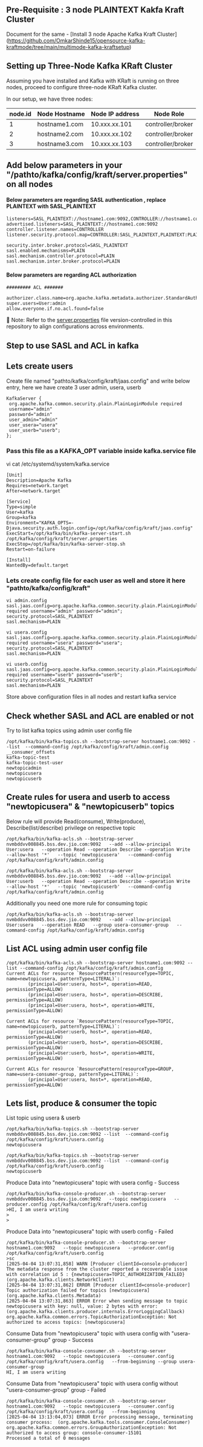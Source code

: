 ## Pre-Requisite : 3 node PLAINTEXT Kakfa Kraft Cluster

Document for the same - [Install 3 node Apache Kafka Kraft Cluster] (https://github.com/OmkarShinde15/opensource-kafka-kraftmode/tree/main/multimode-kafka-kraftsetup)


## Setting up Three-Node Kafka KRaft Cluster

Assuming you have installed and Kafka with KRaft is running on three nodes, proceed to configure three-node KRaft Kafka cluster.

In our setup, we have three nodes:

| node.id | Node Hostname                | Node IP address | Node Role         |
|---------|------------------------------|------------------|--------------------|
| 1       | hostname1.com | 10.xxx.xx.101   | controller/broker |
| 2       | hostname2.com | 10.xxx.xx.102   | controller/broker |
| 3       | hostname3.com | 10.xxx.xx.103   | controller/broker |


## Add below parameters in your "/pathto/kafka/config/kraft/server.properties" on all nodes

#### Below parameters are regarding SASL authentication , replace PLAINTEXT with SASL_PLAINTEXT

```
listeners=SASL_PLAINTEXT://hostname1.com:9092,CONTROLLER://hostname1.com:9093
advertised.listeners=SASL_PLAINTEXT://hostname1.com:9092
controller.listener.names=CONTROLLER
listener.security.protocol.map=CONTROLLER:SASL_PLAINTEXT,PLAINTEXT:PLAINTEXT,SSL:SSL,SASL_PLAINTEXT:SASL_PLAINTEXT,SASL_SSL:SASL_SSL

security.inter.broker.protocol=SASL_PLAINTEXT
sasl.enabled.mechanisms=PLAIN
sasl.mechanism.controller.protocol=PLAIN
sasl.mechanism.inter.broker.protocol=PLAIN
```

#### Below parameters are regarding ACL authorization


```
######### ACL #######

authorizer.class.name=org.apache.kafka.metadata.authorizer.StandardAuthorizer
super.users=User:admin
allow.everyone.if.no.acl.found=false
```

📄 Note: Refer to the [server.properties](https://github.com/OmkarShinde15/opensource-kafka-kraftmode/blob/main/multinode-kafka-kraft-sasl-plaintext-acl-setup/server.properties) file version-controlled in this repository to align configurations across environments.

## Step to use SASL and ACL in kafka

## Lets create users

Create file named "pathto/kafka/config/kraft/jaas.config" and write below entry, here we have create 3 user admin, usera, userb
```
KafkaServer {
 org.apache.kafka.common.security.plain.PlainLoginModule required
 username="admin"
 password="admin"
 user_admin="admin"
 user_usera="usera"
 user_userb="userb";
};
```

### Pass this file as a KAFKA_OPT variable inside kafka.service file

vi cat /etc/systemd/system/kafka.service
```
[Unit]
Description=Apache Kafka
Requires=network.target
After=network.target

[Service]
Type=simple
User=kafka
Group=kafka
Environment="KAFKA_OPTS=-Djava.security.auth.login.config=/opt/kafka/config/kraft/jaas.config"
ExecStart=/opt/kafka/bin/kafka-server-start.sh /opt/kafka/config/kraft/server.properties
ExecStop=/opt/kafka/bin/kafka-server-stop.sh
Restart=on-failure

[Install]
WantedBy=default.target
```


### Lets create config file for each user as well and store it here "pathto/kafka/config/kraft"

```
vi admin.config
sasl.jaas.config=org.apache.kafka.common.security.plain.PlainLoginModule required username="admin" password="admin";
security.protocol=SASL_PLAINTEXT
sasl.mechanism=PLAIN

vi usera.config
sasl.jaas.config=org.apache.kafka.common.security.plain.PlainLoginModule required username="usera" password="usera";
security.protocol=SASL_PLAINTEXT
sasl.mechanism=PLAIN

vi userb.config
sasl.jaas.config=org.apache.kafka.common.security.plain.PlainLoginModule required username="userb" password="userb";
security.protocol=SASL_PLAINTEXT
sasl.mechanism=PLAIN
```

Store above configuration files in all nodes and restart kafka service


## Check whether SASL and ACL are enabled or not

Try to list kafka topics using admin user config file
```  
/opt/kafka/bin/kafka-topics.sh --bootstrap-server hostname1.com:9092 --list  --command-config /opt/kafka/config/kraft/admin.config
__consumer_offsets
kafka-topic-test
kafka-topic-test-user
newtopicadmin
newtopicusera
newtopicuserb
```


## Create rules for usera and userb to access "newtopicusera" & "newtopicuserb" topics

Below rule will provide Read(consume), Write(produce), Describe(list/describe) privilege on respective topic

```
/opt/kafka/bin/kafka-acls.sh --bootstrap-server nvmbddvv008845.bss.dev.jio.com:9092   --add --allow-principal User:usera   --operation Read --operation Describe --operation Write   --allow-host '*'   --topic 'newtopicusera'   --command-config /opt/kafka/config/kraft/admin.config

/opt/kafka/bin/kafka-acls.sh --bootstrap-server nvmbddvv008845.bss.dev.jio.com:9092   --add --allow-principal User:userb   --operation Read --operation Describe --operation Write   --allow-host '*'   --topic 'newtopicuserb'   --command-config /opt/kafka/config/kraft/admin.config
```

Additionally you need one more rule for consuming topic

```
/opt/kafka/bin/kafka-acls.sh --bootstrap-server nvmbddvv008845.bss.dev.jio.com:9092   --add --allow-principal User:usera   --operation READ   --group usera-consumer-group   --command-config /opt/kafka/config/kraft/admin.config
```


## List ACL using admin user config file

```
/opt/kafka/bin/kafka-acls.sh --bootstrap-server hostname1.com:9092 --list --command-config /opt/kafka/config/kraft/admin.config
Current ACLs for resource `ResourcePattern(resourceType=TOPIC, name=newtopicusera, patternType=LITERAL)`:
        (principal=User:usera, host=*, operation=READ, permissionType=ALLOW)
        (principal=User:usera, host=*, operation=DESCRIBE, permissionType=ALLOW)
        (principal=User:usera, host=*, operation=WRITE, permissionType=ALLOW)

Current ACLs for resource `ResourcePattern(resourceType=TOPIC, name=newtopicuserb, patternType=LITERAL)`:
        (principal=User:userb, host=*, operation=READ, permissionType=ALLOW)
        (principal=User:userb, host=*, operation=DESCRIBE, permissionType=ALLOW)
        (principal=User:userb, host=*, operation=WRITE, permissionType=ALLOW)

Current ACLs for resource `ResourcePattern(resourceType=GROUP, name=usera-consumer-group, patternType=LITERAL)`:
        (principal=User:usera, host=*, operation=READ, permissionType=ALLOW)
```

## Lets list, produce & consumer the topic

List topic using usera & userb

```
/opt/kafka/bin/kafka-topics.sh --bootstrap-server nvmbddvv008845.bss.dev.jio.com:9092 --list  --command-config /opt/kafka/config/kraft/usera.config
newtopicusera

/opt/kafka/bin/kafka-topics.sh --bootstrap-server nvmbddvv008845.bss.dev.jio.com:9092 --list  --command-config /opt/kafka/config/kraft/userb.config
newtopicuserb
```

Produce Data into "newtopicusera" topic with usera config - Success
```
/opt/kafka/bin/kafka-console-producer.sh --bootstrap-server nvmbddvv008845.bss.dev.jio.com:9092   --topic newtopicusera   --producer.config /opt/kafka/config/kraft/usera.config
>HI, I am usera writing
>
>
```

Produce Data into "newtopicusera" topic with userb config - Failed

```
/opt/kafka/bin/kafka-console-producer.sh --bootstrap-server hostname1.com:9092   --topic newtopicusera   --producer.config /opt/kafka/config/kraft/userb.config
>sc
[2025-04-04 13:07:31,858] WARN [Producer clientId=console-producer] The metadata response from the cluster reported a recoverable issue with correlation id 5 : {newtopicusera=TOPIC_AUTHORIZATION_FAILED} (org.apache.kafka.clients.NetworkClient)
[2025-04-04 13:07:31,862] ERROR [Producer clientId=console-producer] Topic authorization failed for topics [newtopicusera] (org.apache.kafka.clients.Metadata)
[2025-04-04 13:07:31,863] ERROR Error when sending message to topic newtopicusera with key: null, value: 2 bytes with error: (org.apache.kafka.clients.producer.internals.ErrorLoggingCallback)
org.apache.kafka.common.errors.TopicAuthorizationException: Not authorized to access topics: [newtopicusera]
```

Consume Data from "newtopicusera" topic with usera config with "usera-consumer-group" group - Success

```
/opt/kafka/bin/kafka-console-consumer.sh --bootstrap-server hostname1.com:9092   --topic newtopicusera   --consumer.config /opt/kafka/config/kraft/usera.config   --from-beginning --group usera-consumer-group
HI, I am usera writing
```

Consume Data from "newtopicusera" topic with usera config without "usera-consumer-group" group - Failed

```
/opt/kafka/bin/kafka-console-consumer.sh --bootstrap-server hostname1.com:9092   --topic newtopicusera   --consumer.config /opt/kafka/config/kraft/usera.config   --from-beginning
[2025-04-04 13:13:04,073] ERROR Error processing message, terminating consumer process:  (org.apache.kafka.tools.consumer.ConsoleConsumer)
org.apache.kafka.common.errors.GroupAuthorizationException: Not authorized to access group: console-consumer-15101
Processed a total of 0 messages
```
